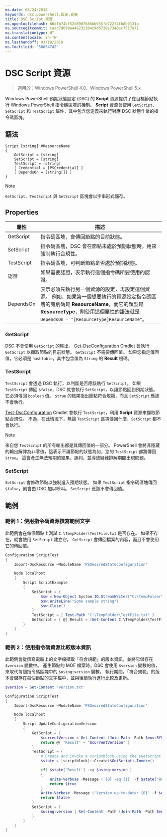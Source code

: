 ```yaml
---
ms.date: 08/24/2018
keywords: dsc,powershell,設定,安裝
title: DSC Script 資源
ms.openlocfilehash: 86dfb74bf52d8907686bb955fd722f4fb8b9131b
ms.sourcegitcommit: caac7d098a448232304c9d6728e7340ec7517a71
ms.translationtype: HT
ms.contentlocale: zh-TW
ms.lasthandoff: 03/18/2019
ms.locfileid: "58054742"
---
```

# <a name="dsc-script-resource"></a>DSC Script 資源

> 適用於：Windows PowerShell 4.0、Windows PowerShell 5.x

Windows PowerShell 預期狀態設定 (DSC) 的 **Script** 資源提供了在目標節點執行 Windows PowerShell 指令碼區塊的機制。 **Script** 資源會使用 `GetScript`、`SetScript` 和 `TestScript` 屬性，其中包含您定義來執行對應 DSC 狀態作業的指令碼區塊。

## <a name="syntax"></a>語法

```
Script [string] #ResourceName
{
    GetScript = [string]
    SetScript = [string]
    TestScript = [string]
    [ Credential = [PSCredential] ]
    [ DependsOn = [string[]] ]
}
```

> [!NOTE]
> `GetScript`、`TestScript` 與 `SetScript` 區塊會以字串形式儲存。

## <a name="properties"></a>Properties

|屬性|描述|
|--------|-----------|
|GetScript|指令碼區塊，會傳回節點的目前狀態。|
|SetScript|指令碼區塊，DSC 會在節點未處於預期狀態時，用來強制執行合規性。|
|TestScript|指令碼區塊，可判斷節點是否處於預期狀態。|
|認證| 如果需要認證，表示執行這個指令碼所要使用的認證。|
|DependsOn| 表示必須先執行另一個資源的設定，再設定這個資源。 例如，如果第一個想要執行的資源設定指令碼區塊的識別碼是 **ResourceName**，而它的類型是 **ResourceType**，則使用這個屬性的語法就是 `DependsOn = "[ResourceType]ResourceName"`。

### <a name="getscript"></a>GetScript

DSC 不會使用 `GetScript` 的輸出。 [Get-DscConfiguration](/powershell/module/PSDesiredStateConfiguration/Get-DscConfiguration) Cmdlet 會執行 `GetScript` 以擷取節點的目前狀態。 `GetScript` 不需要傳回值。 如果您指定傳回值，它必須是 `hashtable`，其中包含值為 `String` 的 **Result** 機碼。

### <a name="testscript"></a>TestScript

`TestScript` 會透過 DSC 執行，以判斷是否應該執行 `SetScript`。 如果 `TestScript` 傳回 `$false`，DSC 就會執行 `SetScript`，以讓節點回到預期狀態。 它必須傳回 `boolean` 值。 `$true` 的結果指出節點符合規範，而且 `SetScript` 應該不會執行。

[Test-DscConfiguration](/powershell/module/PSDesiredStateConfiguration/Test-DscConfiguration) Cmdlet 會執行 `TestScript`，利用 **Script** 資源來擷取節點合規性。 不過，在此情況下，無論 `TestScript` 區塊傳回什麼，`SetScript` 都不會執行。

> [!NOTE]
> 來自您 `TestScript` 的所有輸出都是其傳回值的一部分。 PowerShell 會將非隱藏的輸出解譯為非零值，這表示不論節點的狀態為何，您的 `TestScript` 都將傳回 `$true`。
> 這會產生無法預期的結果、誤判，並導致疑難排解期間出現問題。

### <a name="setscript"></a>SetScript

`SetScript` 會修改節點以強制進入預期狀態。 如果 `TestScript` 指令碼區塊傳回 `$false`，則會由 DSC 加以呼叫。 `SetScript` 應該不會傳回值。

## <a name="examples"></a>範例

### <a name="example-1-write-sample-text-using-a-script-resource"></a>範例 1：使用指令碼資源撰寫範例文字

此範例會在每個節點上測試 `C:\TempFolder\TestFile.txt` 是否存在。 如果不存在，就會使用 `SetScript` 建立它。 `GetScript` 會傳回檔案的內容，而且不會使用它的傳回值。

```powershell
Configuration ScriptTest
{
    Import-DscResource –ModuleName 'PSDesiredStateConfiguration'

    Node localhost
    {
        Script ScriptExample
        {
            SetScript = {
                $sw = New-Object System.IO.StreamWriter("C:\TempFolder\TestFile.txt")
                $sw.WriteLine("Some sample string")
                $sw.Close()
            }
            TestScript = { Test-Path "C:\TempFolder\TestFile.txt" }
            GetScript = { @{ Result = (Get-Content C:\TempFolder\TestFile.txt) } }
        }
    }
}
```

### <a name="example-2-compare-version-information-using-a-script-resource"></a>範例 2：使用指令碼資源比較版本資訊

此範例會從撰寫電腦上的文字檔擷取「符合規範」的版本資訊，並將它儲存在 `$version` 變數中。 產生節點的 MOF 檔案時，DSC 會使用 `$version` 變數的值，來取代每個指令碼區塊中的 `$using:version` 變數。 執行期間，「符合規範」的版本會儲存在每個節點的文字檔中，並與後續執行進行比較及更新。

```powershell
$version = Get-Content 'version.txt'

Configuration ScriptTest
{
    Import-DscResource –ModuleName 'PSDesiredStateConfiguration'

    Node localhost
    {
        Script UpdateConfigurationVersion
        {
            GetScript = {
                $currentVersion = Get-Content (Join-Path -Path $env:SYSTEMDRIVE -ChildPath 'version.txt')
                return @{ 'Result' = "$currentVersion" }
            }
            TestScript = {
                # Create and invoke a scriptblock using the $GetScript automatic variable, which contains a string representation of the GetScript.
                $state = [scriptblock]::Create($GetScript).Invoke()

                if( $state['Result'] -eq $using:version )
                {
                    Write-Verbose -Message ('{0} -eq {1}' -f $state['Result'],$using:version)
                    return $true
                }
                Write-Verbose -Message ('Version up-to-date: {0}' -f $using:version)
                return $false
            }
            SetScript = {
                $using:version | Set-Content -Path (Join-Path -Path $env:SYSTEMDRIVE -ChildPath 'version.txt')
            }
        }
    }
}
```